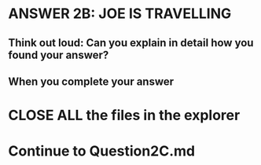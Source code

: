 ANSWER 2B: JOE IS TRAVELLING 
=============================


Think out loud: Can you explain in detail how you found your answer?
-

When you complete your answer 
-

CLOSE ALL the files in the explorer 
=========


Continue to Question2C.md
=========================

